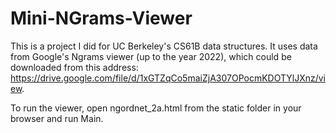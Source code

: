 # Mini-NGrams-Viewer

This is a project I did for UC Berkeley's CS61B data structures. It uses data from Google's Ngrams viewer (up to the year 2022), which could be downloaded from this address: https://drive.google.com/file/d/1xGTZqCo5maiZjA307OPocmKDOTYlJXnz/view. 

To run the viewer, open ngordnet_2a.html from the static folder in your browser and run Main. 

